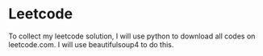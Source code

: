 # Leetcode
To collect my leetcode solution, I will use python to download all codes on leetcode.com. I will use beautifulsoup4 to do this.
